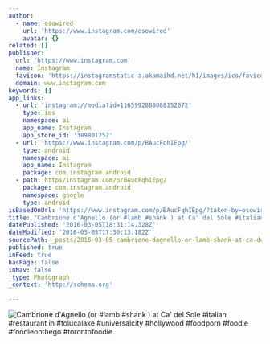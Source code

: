 ```yaml
---
author:
  - name: osowired
    url: 'https://www.instagram.com/osowired'
    avatar: {}
related: []
publisher:
  url: 'https://www.instagram.com'
  name: Instagram
  favicon: 'https://instagramstatic-a.akamaihd.net/h1/images/ico/favicon.ico/7cdab0872b15.ico'
  domain: www.instagram.com
keywords: []
app_links:
  - url: 'instagram://media?id=1165992888088152672'
    type: ios
    namespace: ai
    app_name: Instagram
    app_store_id: '389801252'
  - url: 'https://www.instagram.com/p/BAucFqhIEpg/'
    type: android
    namespace: ai
    app_name: Instagram
    package: com.instagram.android
  - path: https/instagram.com/p/BAucFqhIEpg/
    package: com.instagram.android
    namespace: google
    type: android
isBasedOnUrl: 'https://www.instagram.com/p/BAucFqhIEpg/?taken-by=osowired'
title: "Cambrione d'Agnello (or #lamb #shank ) at Ca' del Sole #italian #restaurant in #tolucalake #universalcity #hollywood #foodporn #foodie #foodieonthego #torontofoodie"
datePublished: '2016-03-05T18:31:14.328Z'
dateModified: '2016-03-05T17:30:13.182Z'
sourcePath: _posts/2016-03-05-cambrione-dagnello-or-lamb-shank-at-ca-del-sole-ital.md
published: true
inFeed: true
hasPage: false
inNav: false
_type: Photograph
_context: 'http://schema.org'

---
```

![Cambrione d'Agnello &lpar;or &num;lamb &num;shank &rpar; at Ca' del Sole &num;italian &num;restaurant in &num;tolucalake &num;universalcity &num;hollywood &num;foodporn &num;foodie &num;foodieonthego &num;torontofoodie](https://scontent.cdninstagram.com/t51.2885-15/s640x640/sh0.08/e35/12555926_969144616502779_1492068210_n.jpg?ig_cache_key=MTE2NTk5Mjg4ODA4ODE1MjY3Mg%3D%3D.2)